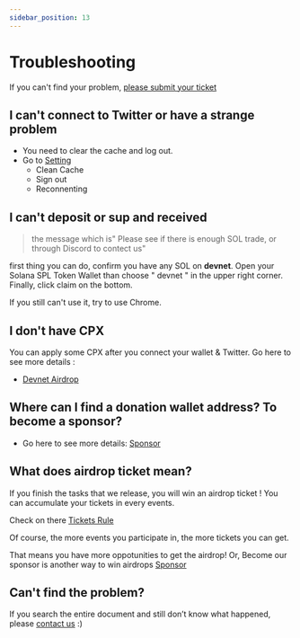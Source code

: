 ```yaml
---
sidebar_position: 13
---
```


# Troubleshooting

If you can't find your problem, [please submit your ticket](https://klearthink.atlassian.net/servicedesk/customer/portals)

## I can't connect to Twitter or have a strange problem

- You need to clear the cache and log out.
- Go to [Setting](https://staging-launch.circlepod.app/settings)
  - Clean Cache
  - Sign out
  - Reconnenting

## I can't deposit or sup and received

> the message which is" Please see if there is enough SOL trade, or through Discord to contect us"

first thing you can do, confirm you have any SOL on **devnet**. Open your Solana SPL Token
Wallet than choose " devnet " in the upper right corner. Finally, click claim on the bottom.

If you still can't use it, try to use Chrome.

## I don't have CPX

You can apply some CPX after you connect your wallet & Twitter.
Go here to see more details :

- [Devnet Airdrop](/docs/community-event/vote-and-support/airdrop)

## Where can I find a donation wallet address? To become a sponsor?

- Go here to see more details: [Sponsor](sponsor)

## What does airdrop ticket mean?

If you finish the tasks that we release, you will win an airdrop ticket ! You can accumulate your tickets in every events.

Check on there [Tickets Rule](/docs/community-event/airdrop-event/tickets-rule)

Of course, the more events you participate in, the more tickets you can get. 

That means you have more oppotunities to get the airdrop! Or, Become our sponsor is another way to win airdrops [Sponsor](/docs/sponsor)

## Can't find the problem?

If you search the entire document and still don’t know what happened, please [contact us](https://discord.gg/WRbxfTKpJq) :)